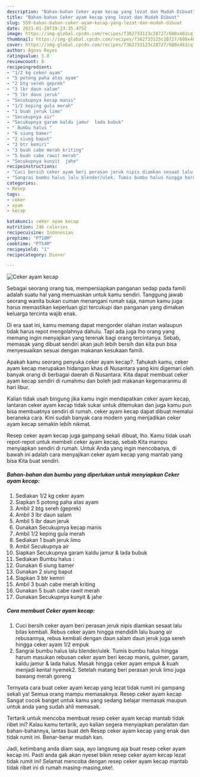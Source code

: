 ```yaml
---
description: "Bahan-bahan Ceker ayam kecap yang lezat dan Mudah Dibuat"
title: "Bahan-bahan Ceker ayam kecap yang lezat dan Mudah Dibuat"
slug: 559-bahan-bahan-ceker-ayam-kecap-yang-lezat-dan-mudah-dibuat
date: 2021-01-28T19:23:35.475Z
image: https://img-global.cpcdn.com/recipes/f362733123c28727/680x482cq70/ceker-ayam-kecap-foto-resep-utama.jpg
thumbnail: https://img-global.cpcdn.com/recipes/f362733123c28727/680x482cq70/ceker-ayam-kecap-foto-resep-utama.jpg
cover: https://img-global.cpcdn.com/recipes/f362733123c28727/680x482cq70/ceker-ayam-kecap-foto-resep-utama.jpg
author: Agnes Reyes
ratingvalue: 3.8
reviewcount: 8
recipeingredient:
- "1/2 kg ceker ayam"
- "5 potong paha atas ayam"
- "2 btg sereh geprek"
- "3 lbr daun salam"
- "5 lbr daun jeruk"
- "Secukupnya kecap manis"
- "1/2 keping gula merah"
- "1 buah jeruk limo"
- "Secukupnya air"
- "Secukupnya garam kaldu jamur  lada bubuk"
- " Bumbu halus "
- "6 siung bamer"
- "2 siung baput"
- "3 btr kemiri"
- "3 buah cabe merah kriting"
- "5 buah cabe rawit merah"
- "Secukupnya kunyit  jahe"
recipeinstructions:
- "Cuci bersih ceker ayam beri perasan jeruk nipis diamkan sesaat lalu bilas kembali. Rebus ceker ayam hingga mendidih lalu buang air rebusannya, rebus kembali dengan daun salam daun jeruk juga sereh hingga ceker ayam 1/2 empuk"
- "Sangrai bumbu halus lalu blender/ulek. Tumis bumbu halus hingga harum masukan rebusan ceker ayam beri kecap manis, gulmer, garam, kaldu jamur &amp; lada halus. Masak hingga ceker ayam empuk &amp; kuah menjadi kental nyemek2. Setelah matang beri perasan jeruk limo juga bawang merah goreng"
categories:
- Resep
tags:
- ceker
- ayam
- kecap

katakunci: ceker ayam kecap 
nutrition: 246 calories
recipecuisine: Indonesian
preptime: "PT10M"
cooktime: "PT54M"
recipeyield: "1"
recipecategory: Dinner

---
```



![Ceker ayam kecap](https://img-global.cpcdn.com/recipes/f362733123c28727/680x482cq70/ceker-ayam-kecap-foto-resep-utama.jpg)

Sebagai seorang orang tua, mempersiapkan panganan sedap pada famili adalah suatu hal yang memuaskan untuk kamu sendiri. Tanggung jawab seorang  wanita bukan cuman menangani rumah saja, namun kamu juga harus memastikan keperluan gizi tercukupi dan panganan yang dimakan keluarga tercinta wajib enak.

Di era  saat ini, kamu memang dapat mengorder olahan instan walaupun tidak harus repot mengolahnya dahulu. Tapi ada juga lho orang yang memang ingin menyajikan yang terenak bagi orang tercintanya. Sebab, memasak yang dibuat sendiri akan jauh lebih bersih dan kita pun bisa menyesuaikan sesuai dengan makanan kesukaan famili. 



Apakah kamu seorang penyuka ceker ayam kecap?. Tahukah kamu, ceker ayam kecap merupakan hidangan khas di Nusantara yang kini digemari oleh banyak orang di berbagai daerah di Nusantara. Kita dapat membuat ceker ayam kecap sendiri di rumahmu dan boleh jadi makanan kegemaranmu di hari libur.

Kalian tidak usah bingung jika kamu ingin mendapatkan ceker ayam kecap, lantaran ceker ayam kecap tidak sukar untuk ditemukan dan juga kamu pun bisa membuatnya sendiri di rumah. ceker ayam kecap dapat dibuat memalui beraneka cara. Kini sudah banyak cara modern yang menjadikan ceker ayam kecap semakin lebih nikmat.

Resep ceker ayam kecap juga gampang sekali dibuat, lho. Kamu tidak usah repot-repot untuk membeli ceker ayam kecap, sebab Kita mampu menyiapkan sendiri di rumah. Untuk Anda yang ingin mencobanya, di bawah ini adalah cara menyajikan ceker ayam kecap yang mantab yang bisa Kita buat sendiri.

<!--inarticleads1-->

##### Bahan-bahan dan bumbu yang diperlukan untuk menyiapkan Ceker ayam kecap:

1. Sediakan 1/2 kg ceker ayam
1. Siapkan 5 potong paha atas ayam
1. Ambil 2 btg sereh (geprek)
1. Ambil 3 lbr daun salam
1. Ambil 5 lbr daun jeruk
1. Gunakan Secukupnya kecap manis
1. Ambil 1/2 keping gula merah
1. Sediakan 1 buah jeruk limo
1. Ambil Secukupnya air
1. Siapkan Secukupnya garam kaldu jamur &amp; lada bubuk
1. Sediakan  Bumbu halus :
1. Gunakan 6 siung bamer
1. Gunakan 2 siung baput
1. Siapkan 3 btr kemiri
1. Ambil 3 buah cabe merah kriting
1. Gunakan 5 buah cabe rawit merah
1. Gunakan Secukupnya kunyit &amp; jahe




<!--inarticleads2-->

##### Cara membuat Ceker ayam kecap:

1. Cuci bersih ceker ayam beri perasan jeruk nipis diamkan sesaat lalu bilas kembali. Rebus ceker ayam hingga mendidih lalu buang air rebusannya, rebus kembali dengan daun salam daun jeruk juga sereh hingga ceker ayam 1/2 empuk
1. Sangrai bumbu halus lalu blender/ulek. Tumis bumbu halus hingga harum masukan rebusan ceker ayam beri kecap manis, gulmer, garam, kaldu jamur &amp; lada halus. Masak hingga ceker ayam empuk &amp; kuah menjadi kental nyemek2. Setelah matang beri perasan jeruk limo juga bawang merah goreng




Ternyata cara buat ceker ayam kecap yang lezat tidak rumit ini gampang sekali ya! Semua orang mampu memasaknya. Resep ceker ayam kecap Sangat cocok banget untuk kamu yang sedang belajar memasak maupun untuk anda yang sudah ahli memasak.

Tertarik untuk mencoba membuat resep ceker ayam kecap mantab tidak ribet ini? Kalau kamu tertarik, ayo kalian segera menyiapkan peralatan dan bahan-bahannya, lantas buat deh Resep ceker ayam kecap yang enak dan tidak rumit ini. Benar-benar mudah kan. 

Jadi, ketimbang anda diam saja, ayo langsung aja buat resep ceker ayam kecap ini. Pasti anda gak akan nyesel bikin resep ceker ayam kecap lezat tidak rumit ini! Selamat mencoba dengan resep ceker ayam kecap mantab tidak ribet ini di rumah masing-masing,oke!.

